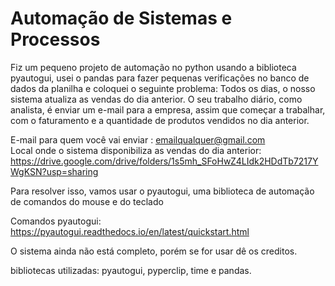 # Automação de Sistemas e Processos

Fiz um pequeno projeto de automação no python usando a biblioteca pyautogui, usei o pandas para fazer pequenas verificações no banco de dados da planilha e coloquei o seguinte problema:
Todos os dias, o nosso sistema atualiza as vendas do dia anterior.
O seu trabalho diário, como analista, é enviar um e-mail para a empresa, assim que começar a trabalhar, com o faturamento e a quantidade de produtos vendidos no dia anterior.

E-mail para quem você vai enviar : emailqualquer@gmail.com <br>
Local onde o sistema disponibiliza as vendas do dia anterior: https://drive.google.com/drive/folders/1s5mh_SFoHwZ4LIdk2HDdTb7217YWgKSN?usp=sharing

Para resolver isso, vamos usar o pyautogui, uma biblioteca de automação de comandos do mouse e do teclado

Comandos pyautogui: https://pyautogui.readthedocs.io/en/latest/quickstart.html

O sistema ainda não está completo, porém se for usar dê os creditos.

bibliotecas utilizadas: pyautogui, pyperclip, time e pandas.

